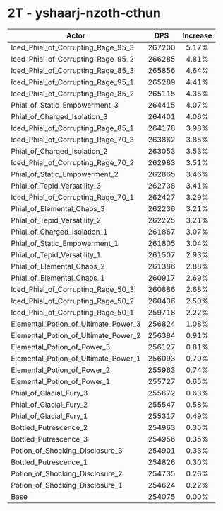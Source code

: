 # 2T - yshaarj-nzoth-cthun
| Actor | DPS | Increase |
|---|:---:|:---:|
|Iced_Phial_of_Corrupting_Rage_95_3|267200|5.17%|
|Iced_Phial_of_Corrupting_Rage_95_2|266285|4.81%|
|Iced_Phial_of_Corrupting_Rage_85_3|265856|4.64%|
|Iced_Phial_of_Corrupting_Rage_95_1|265289|4.41%|
|Iced_Phial_of_Corrupting_Rage_85_2|265115|4.35%|
|Phial_of_Static_Empowerment_3|264415|4.07%|
|Phial_of_Charged_Isolation_3|264401|4.06%|
|Iced_Phial_of_Corrupting_Rage_85_1|264178|3.98%|
|Iced_Phial_of_Corrupting_Rage_70_3|263862|3.85%|
|Phial_of_Charged_Isolation_2|263053|3.53%|
|Iced_Phial_of_Corrupting_Rage_70_2|262983|3.51%|
|Phial_of_Static_Empowerment_2|262865|3.46%|
|Phial_of_Tepid_Versatility_3|262738|3.41%|
|Iced_Phial_of_Corrupting_Rage_70_1|262427|3.29%|
|Phial_of_Elemental_Chaos_3|262236|3.21%|
|Phial_of_Tepid_Versatility_2|262225|3.21%|
|Phial_of_Charged_Isolation_1|261867|3.07%|
|Phial_of_Static_Empowerment_1|261805|3.04%|
|Phial_of_Tepid_Versatility_1|261507|2.93%|
|Phial_of_Elemental_Chaos_2|261386|2.88%|
|Phial_of_Elemental_Chaos_1|260917|2.69%|
|Iced_Phial_of_Corrupting_Rage_50_3|260886|2.68%|
|Iced_Phial_of_Corrupting_Rage_50_2|260436|2.50%|
|Iced_Phial_of_Corrupting_Rage_50_1|259718|2.22%|
|Elemental_Potion_of_Ultimate_Power_3|256824|1.08%|
|Elemental_Potion_of_Ultimate_Power_2|256384|0.91%|
|Elemental_Potion_of_Power_3|256127|0.81%|
|Elemental_Potion_of_Ultimate_Power_1|256093|0.79%|
|Elemental_Potion_of_Power_2|255963|0.74%|
|Elemental_Potion_of_Power_1|255727|0.65%|
|Phial_of_Glacial_Fury_3|255672|0.63%|
|Phial_of_Glacial_Fury_2|255547|0.58%|
|Phial_of_Glacial_Fury_1|255317|0.49%|
|Bottled_Putrescence_2|254963|0.35%|
|Bottled_Putrescence_3|254956|0.35%|
|Potion_of_Shocking_Disclosure_3|254901|0.33%|
|Bottled_Putrescence_1|254826|0.30%|
|Potion_of_Shocking_Disclosure_2|254735|0.26%|
|Potion_of_Shocking_Disclosure_1|254624|0.22%|
|Base|254075|0.00%|
